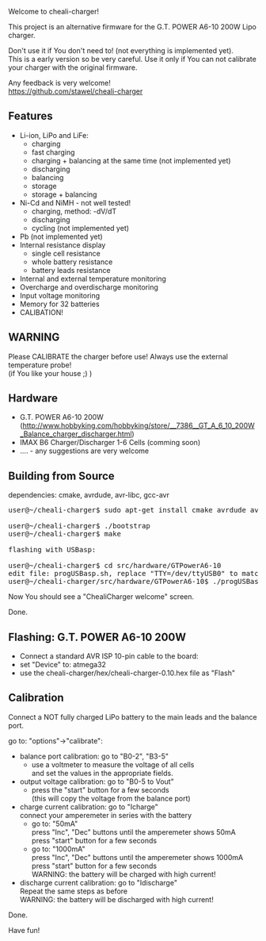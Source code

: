 Welcome to cheali-charger!

This project is an alternative firmware for the G.T. POWER A6-10 200W Lipo charger.

Don't use it if You don't need to!
(not everything is implemented yet).  
This is a early version so be very careful.
Use it only if You can not calibrate your
charger with the original firmware.

Any feedback is very welcome!  
https://github.com/stawel/cheali-charger

Features
--------
- Li-ion, LiPo and LiFe:
  - charging
  - fast charging
  - charging + balancing at the same time (not implemented yet)
  - discharging 
  - balancing
  - storage
  - storage + balancing
- Ni-Cd and NiMH - not well tested!
  - charging, method: -dV/dT
  - discharging 
  - cycling (not implemented yet)
- Pb (not implemented yet)
- Internal resistance display
  - single cell resistance
  - whole battery resistance
  - battery leads resistance
- Internal and external temperature monitoring
- Overcharge and overdischarge monitoring
- Input voltage monitoring
- Memory for 32 batteries 
- CALIBATION!


WARNING
-------
Please CALIBRATE the charger before use!
Always use the external temperature probe!  
(if You like your house ;) )


Hardware
--------
- G.T. POWER A6-10 200W (http://www.hobbyking.com/hobbyking/store/__7386__GT_A_6_10_200W_Balance_charger_discharger.html)
- IMAX B6 Charger/Discharger 1-6 Cells (comming soon)
- .... - any suggestions are very welcome


Building from Source
--------------------
dependencies: cmake, avrdude, avr-libc, gcc-avr

<pre>
user@~/cheali-charger$ sudo apt-get install cmake avrdude avr-libc gcc-avr

user@~/cheali-charger$ ./bootstrap
user@~/cheali-charger$ make

flashing with USBasp:
 
user@~/cheali-charger$ cd src/hardware/GTPowerA6-10
edit file: progUSBasp.sh, replace "TTY=/dev/ttyUSB0" to match your configuration.
user@~/cheali-charger/src/hardware/GTPowerA6-10$ ./progUSBasp.sh
</pre>
 
Now You should see a "ChealiCharger welcome" screen.

Done.

Flashing: G.T. POWER A6-10 200W
-------------------------------

- Connect a standard AVR ISP 10-pin cable to the board:
- set "Device" to: atmega32
- use the cheali-charger/hex/cheali-charger-0.10.hex file as "Flash"



Calibration
-----------
Connect a NOT fully charged LiPo battery to the main leads
and the balance port.

go to: "options"->"calibrate":
- balance port calibration: go to "B0-2", "B3-5"  
   - use a voltmeter to measure the voltage of all cells  
     and set the values in the appropriate fields.  
- output voltage calibration: go to "B0-5 to Vout"  
   - press the "start" button for a few seconds  
     (this will copy the voltage from the balance port)
- charge current calibration: go to "Icharge"  
  connect your amperemeter in series with the battery  
  - go to: "50mA"  
    press "Inc", "Dec" buttons until the amperemeter shows 50mA  
    press "start" button for a few seconds  
  - go to: "1000mA"  
    press "Inc", "Dec" buttons until the amperemeter shows 1000mA  
    press "start" button for a few seconds  
    WARNING: the battery will be charged with high current!  
- discharge current calibration: go to "Idischarge"  
    Repeat the same steps as before  
    WARNING: the battery will be discharged with high current!  

Done.



Have fun! 



